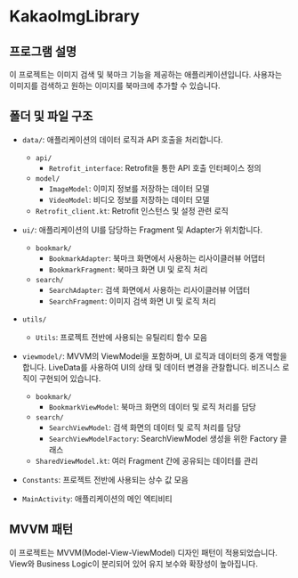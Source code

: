 # KakaoImgLibrary


## 프로그램 설명
이 프로젝트는 이미지 검색 및 북마크 기능을 제공하는 애플리케이션입니다. 사용자는 이미지를 검색하고 원하는 이미지를 북마크에 추가할 수 있습니다.

## 폴더 및 파일 구조
- `data/`: 애플리케이션의 데이터 로직과 API 호출을 처리합니다.
    - `api/`
        - `Retrofit_interface`: Retrofit을 통한 API 호출 인터페이스 정의
    - `model/`
        - `ImageModel`: 이미지 정보를 저장하는 데이터 모델
        - `VideoModel`: 비디오 정보를 저장하는 데이터 모델
    - `Retrofit_client.kt`: Retrofit 인스턴스 및 설정 관련 로직

- `ui/`: 애플리케이션의 UI를 담당하는 Fragment 및 Adapter가 위치합니다.
    - `bookmark/`
        - `BookmarkAdapter`: 북마크 화면에서 사용하는 리사이클러뷰 어댑터
        - `BookmarkFragment`: 북마크 화면 UI 및 로직 처리
    - `search/`
        - `SearchAdapter`: 검색 화면에서 사용하는 리사이클러뷰 어댑터
        - `SearchFragment`: 이미지 검색 화면 UI 및 로직 처리

- `utils/`
    - `Utils`: 프로젝트 전반에 사용되는 유틸리티 함수 모음

- `viewmodel/`: MVVM의 ViewModel을 포함하며, UI 로직과 데이터의 중개 역할을 합니다. LiveData를 사용하여 UI의 상태 및 데이터 변경을 관찰합니다. 비즈니스 로직이 구현되어 있습니다.
    - `bookmark/`
        - `BookmarkViewModel`: 북마크 화면의 데이터 및 로직 처리를 담당
    - `search/`
        - `SearchViewModel`: 검색 화면의 데이터 및 로직 처리를 담당
        - `SearchViewModelFactory`: SearchViewModel 생성을 위한 Factory 클래스
    - `SharedViewModel.kt`: 여러 Fragment 간에 공유되는 데이터를 관리

- `Constants`: 프로젝트 전반에 사용되는 상수 값 모음
- `MainActivity`: 애플리케이션의 메인 엑티비티

## MVVM 패턴
이 프로젝트는 MVVM(Model-View-ViewModel) 디자인 패턴이 적용되었습니다. View와 Business Logic이 분리되어 있어 유지 보수와 확장성이 높아집니다.
